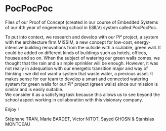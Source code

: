 # PocPocPoc

Files of our Proof of Concept (created in our course of Embedded Systems of our 4th year of engeenering school in ESILV) system called PocPocPoc. 

To put into context, we research and develop with our Pi² project, a system with the architecture firm MISSIM, a new concept for low-cost, energy-intensive building renovations from the outside with a scalable, green wall. It could be added on different kinds of buildings such as hotels, offices, houses and so on. When the subject of watering our green walls comes, we thought that the rain and a simple sprinkler will be enough. However, it was not really in adequation with our energetic transition major and way of thinking : we did not want a system that waste water, a precious asset. It makes sense for our team to develop a smart and connected watering system for green walls for our Pi² project (green walls) since our mission is similar and is easily suitable.  
We consider it as a satisfying task because this allows us to see beyond the school aspect working in collaboration with this visionary company.

Enjoy !

Stéphane TRAN, Marie BARDET, Victor NITOT, Sayed GHOSN & Stanislas MONTCEAU

